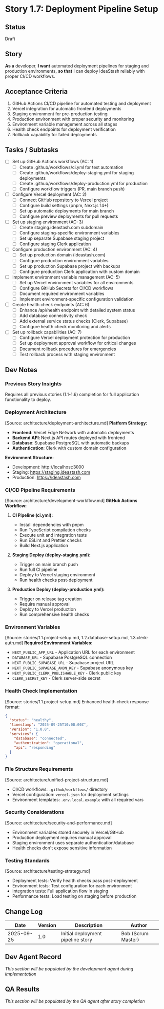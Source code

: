 # Story 1.7: Deployment Pipeline Setup

## Status
Draft

## Story
**As a** developer,
**I want** automated deployment pipelines for staging and production environments,
**so that** I can deploy IdeaStash reliably with proper CI/CD workflows.

## Acceptance Criteria
1. GitHub Actions CI/CD pipeline for automated testing and deployment
2. Vercel integration for automatic frontend deployments
3. Staging environment for pre-production testing
4. Production environment with proper security and monitoring
5. Environment variable management across all stages
6. Health check endpoints for deployment verification
7. Rollback capability for failed deployments

## Tasks / Subtasks
- [ ] Set up GitHub Actions workflows (AC: 1)
  - [ ] Create .github/workflows/ci.yml for test automation
  - [ ] Create .github/workflows/deploy-staging.yml for staging deployments
  - [ ] Create .github/workflows/deploy-production.yml for production
  - [ ] Configure workflow triggers (PR, main branch push)
- [ ] Configure Vercel deployment (AC: 2)
  - [ ] Connect GitHub repository to Vercel project
  - [ ] Configure build settings (pnpm, Next.js 14+)
  - [ ] Set up automatic deployments for main branch
  - [ ] Configure preview deployments for pull requests
- [ ] Set up staging environment (AC: 3)
  - [ ] Create staging.ideastash.com subdomain
  - [ ] Configure staging-specific environment variables
  - [ ] Set up separate Supabase staging project
  - [ ] Configure staging Clerk application
- [ ] Configure production environment (AC: 4)
  - [ ] Set up production domain (ideastash.com)
  - [ ] Configure production environment variables
  - [ ] Set up production Supabase project with backups
  - [ ] Configure production Clerk application with custom domain
- [ ] Implement environment variable management (AC: 5)
  - [ ] Set up Vercel environment variables for all environments
  - [ ] Configure GitHub Secrets for CI/CD workflows
  - [ ] Document required environment variables
  - [ ] Implement environment-specific configuration validation
- [ ] Create health check endpoints (AC: 6)
  - [ ] Enhance /api/health endpoint with detailed system status
  - [ ] Add database connectivity check
  - [ ] Add external service status checks (Clerk, Supabase)
  - [ ] Configure health check monitoring and alerts
- [ ] Set up rollback capabilities (AC: 7)
  - [ ] Configure Vercel deployment protection for production
  - [ ] Set up deployment approval workflow for critical changes
  - [ ] Document rollback procedures for emergencies
  - [ ] Test rollback process with staging environment

## Dev Notes

### Previous Story Insights
Requires all previous stories (1.1-1.6) completion for full application functionality to deploy.

### Deployment Architecture
[Source: architecture/deployment-architecture.md]
**Platform Strategy:**
- **Frontend**: Vercel Edge Network with automatic deployments
- **Backend API**: Next.js API routes deployed with frontend
- **Database**: Supabase PostgreSQL with automatic backups
- **Authentication**: Clerk with custom domain configuration

**Environment Structure:**
- Development: http://localhost:3000
- Staging: https://staging.ideastash.com
- Production: https://ideastash.com

### CI/CD Pipeline Requirements
[Source: architecture/development-workflow.md]
**GitHub Actions Workflow:**
1. **CI Pipeline (ci.yml):**
   - Install dependencies with pnpm
   - Run TypeScript compilation checks
   - Execute unit and integration tests
   - Run ESLint and Prettier checks
   - Build Next.js application

2. **Staging Deploy (deploy-staging.yml):**
   - Trigger on main branch push
   - Run full CI pipeline
   - Deploy to Vercel staging environment
   - Run health checks post-deployment

3. **Production Deploy (deploy-production.yml):**
   - Trigger on release tag creation
   - Require manual approval
   - Deploy to Vercel production
   - Run comprehensive health checks

### Environment Variables
[Source: stories/1.1.project-setup.md, 1.2.database-setup.md, 1.3.clerk-auth.md]
**Required Environment Variables:**
- `NEXT_PUBLIC_APP_URL` - Application URL for each environment
- `DATABASE_URL` - Supabase PostgreSQL connection
- `NEXT_PUBLIC_SUPABASE_URL` - Supabase project URL
- `NEXT_PUBLIC_SUPABASE_ANON_KEY` - Supabase anonymous key
- `NEXT_PUBLIC_CLERK_PUBLISHABLE_KEY` - Clerk public key
- `CLERK_SECRET_KEY` - Clerk server-side secret

### Health Check Implementation
[Source: stories/1.1.project-setup.md]
Enhanced health check response format:
```json
{
  "status": "healthy",
  "timestamp": "2025-09-25T10:00:00Z",
  "version": "1.0.0",
  "services": {
    "database": "connected",
    "authentication": "operational",
    "api": "responding"
  }
}
```

### File Structure Requirements
[Source: architecture/unified-project-structure.md]
- CI/CD workflows: `.github/workflows/` directory
- Vercel configuration: `vercel.json` for deployment settings
- Environment templates: `.env.local.example` with all required vars

### Security Considerations
[Source: architecture/security-and-performance.md]
- Environment variables stored securely in Vercel/GitHub
- Production deployment requires manual approval
- Staging environment uses separate authentication/database
- Health checks don't expose sensitive information

### Testing Standards
[Source: architecture/testing-strategy.md]
- Deployment tests: Verify health checks pass post-deployment
- Environment tests: Test configuration for each environment
- Integration tests: Full application flow in staging
- Performance tests: Load testing on staging before production

## Change Log
| Date | Version | Description | Author |
|------|---------|-------------|---------|
| 2025-09-25 | 1.0 | Initial deployment pipeline story | Bob (Scrum Master) |

## Dev Agent Record
*This section will be populated by the development agent during implementation*

## QA Results
*This section will be populated by the QA agent after story completion*